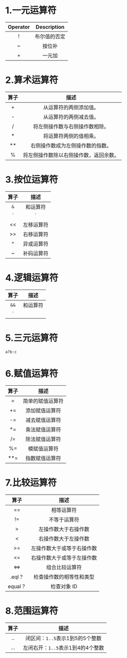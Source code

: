 ###  ###

# 1.一元运算符 #
|Operator       |Description|
|:-:|:-:|
|!      |布尔值的否定|
|~      |按位补|
|+      |一元加|

# 2.算术运算符 #

|算子   |描述|
|:-:|:-:|
|+      |从运算符的两侧添加值。|
|-      |从运算符的两侧减去值。|
|/      |将左侧操作数与右侧操作数相除。|
|*      |将运算符两侧的值相乘。|
|**     |右侧操作数成为左侧操作数的指数。|
|%      |将左侧操作数除以右侧操作数，返回余数。|

# 3.按位运算符 #

|算子   |描述|
|:-:|:-:|
|`&`      |和运算符|
|`|`      |或运算符|
|<<     |左移运算符|
|>>	|右移运算符|
|^      |异或运算符|
|~      |补码运算符|

# 4.逻辑运算符 #

|算子   |描述|
|:-:|:-:|
|`&&`     |和运算符|
|`||`     |或运算符

# 5.三元运算符 #

`a?b:c`

# 6.赋值运算符 #

|算子   |描述|
|:-:|:-:|
|=      |简单的赋值运算符|
|+=     |添加赋值运算符|
|-=     |减去赋值运算符|
|*=     |乘法赋值运算符|
|/=     |除法赋值运算符|
|%=     |模赋值运算符|
|**=    |指数赋值运算符|

# 7.比较运算符 #

|算子   |描述|
|:-:|:-:|
|==     |相等运算符|
|!=     |不等于运算符|
|>      |左操作数大于右操作数|
|<      |右操作数大于左操作数|
|>=     |左操作数大于或等于右操作数|
|<=     |右操作数大于或等于左操作数|
|<=>    |组合比较运算符|
|.eql？ |检查操作数的相等性和类型|
|equal？ |检查对象 ID|

# 8.范围运算符 #

|算子   |描述|
|:-:|:-:|
|..		|闭区间：`1..5`表示1到5的5个整数|
|...	|左闭右开：`1..5`表示1到4的4个整数|

